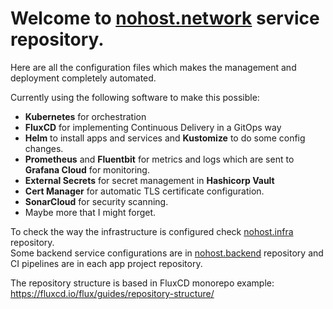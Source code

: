 # Welcome to [nohost.network](https://nohost.network) service repository.

Here are all the configuration files which makes the management and deployment completely automated.

Currently using the following software to make this possible:
- **Kubernetes** for orchestration
- **FluxCD** for implementing Continuous Delivery in a GitOps way
- **Helm** to install apps and services and **Kustomize** to do some config changes.
- **Prometheus** and **Fluentbit** for metrics and logs which are sent to **Grafana Cloud** for monitoring.
- **External Secrets** for secret management in **Hashicorp Vault**
- **Cert Manager** for automatic TLS certificate configuration.
- **SonarCloud** for security scanning.
- Maybe more that I might forget.

To check the way the infrastructure is configured check [nohost.infra](https://github.com/nohoster/nohost.infra) repository. \
Some backend service configurations are in [nohost.backend](https://github.com/nohoster/nohost.backend) repository and \
CI pipelines are in each app project repository.

The repository structure is based in FluxCD monorepo example: https://fluxcd.io/flux/guides/repository-structure/
